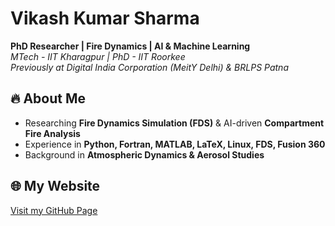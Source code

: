 # Vikash Kumar Sharma

**PhD Researcher | Fire Dynamics | AI & Machine Learning**  
*MTech - IIT Kharagpur | PhD - IIT Roorkee*  
*Previously at Digital India Corporation (MeitY Delhi) & BRLPS Patna*  

## 🔥 About Me  
- Researching **Fire Dynamics Simulation (FDS)** & AI-driven **Compartment Fire Analysis**  
- Experience in **Python, Fortran, MATLAB, LaTeX, Linux, FDS, Fusion 360**  
- Background in **Atmospheric Dynamics & Aerosol Studies**  

## 🌐 My Website  
[Visit my GitHub Page](https://vik91iitr.github.io/vikashkumarsharma.github.io/)
